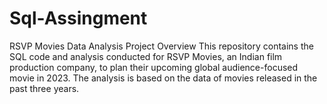 # Sql-Assingment


RSVP Movies Data Analysis Project
Overview
This repository contains the SQL code and analysis conducted for RSVP Movies, an Indian film production company, to plan their upcoming global audience-focused movie in 2023. The analysis is based on the data of movies released in the past three years.
